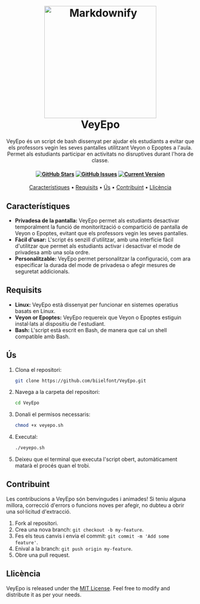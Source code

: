 <h1 align="center">
  <br>
  <a href="http://www.amitmerchant.com/electron-markdownify"><img src="https://i.ibb.co/kmktG2K/Untitled-1.png" alt="Markdownify" width="300"></a>
  <br>
  VeyEpo
  <br>
</h1>
  <p align="center"> VeyEpo és un script de bash dissenyat per ajudar els estudiants a evitar que els professors vegin les seves pantalles utilitzant Veyon o Epoptes a l'aula. Permet als estudiants participar en activitats no disruptives durant l'hora de classe.</p>

<h4 align="center">
  
[![GitHub Stars](https://img.shields.io/github/stars/biielfont/veyepo.svg)](https://github.com/biielfont/veyepo/stargazers) [![GitHub Issues](https://img.shields.io/github/issues/biielfont/veyepo.svg)](https://github.com/biielfont/veyepo/issues) [![Current Version](https://img.shields.io/badge/version-2.1.1-green.svg)](https://github.com/biielfont/veyepo) 
  
</h4>

<p align="center">
  <a href="#característiques">Característiques</a> •
  <a href="#requisits">Requisits</a> •
  <a href="#ús">Ús</a> •
  <a href="#contribuint">Contribuint</a> •
  <a href="#llicència">Llicència</a>
</p>



## Característiques

- **Privadesa de la pantalla:** VeyEpo permet als estudiants desactivar temporalment la funció de monitorització o compartició de pantalla de Veyon o Epoptes, evitant que els professors vegin les seves 
                      pantalles.
- **Fàcil d'usar:** L'script és senzill d'utilitzar, amb una interfície fàcil d'utilitzar que permet als estudiants activar i desactivar el mode de privadesa amb una sola ordre.
- **Personalitzable:** VeyEpo permet personalitzar la configuració, com ara especificar la durada del mode de privadesa o afegir mesures de seguretat addicionals.
  
## Requisits

- **Linux:** VeyEpo està dissenyat per funcionar en sistemes operatius basats en Linux.
- **Veyon or Epoptes:** VeyEpo requereix que Veyon o Epoptes estiguin instal·lats al dispositiu de l'estudiant.
- **Bash:** L'script està escrit en Bash, de manera que cal un shell compatible amb Bash.

## Ús

1. Clona el repositori:

   ```bash
   git clone https://github.com/biielfont/VeyEpo.git
   ```

2. Navega a la carpeta del repositori:

   ```bash
   cd VeyEpo
   ```

3. Donali el permisos necessaris:

   ```bash
   chmod +x veyepo.sh
   ```

4. Executal:

   ```bash
   ./veyepo.sh
   ```

5. Deixeu que el terminal que executa l'script obert, automàticament matarà el procés quan el trobi.

## Contribuint

Les contribucions a VeyEpo són benvingudes i animades! Si teniu alguna millora, correcció d'errors o funcions noves per afegir, no dubteu a obrir una sol·licitud d'extracció.

1. Fork al repositori.
2. Crea una nova branch: `git checkout -b my-feature`.
3. Fes els teus canvis i envia el commit: `git commit -m 'Add some feature'`.
4. Enival a la branch: `git push origin my-feature`.
5. Obre una pull request.

## Llicència

VeyEpo is released under the [MIT License](LICENSE). Feel free to modify and distribute it as per your needs.
